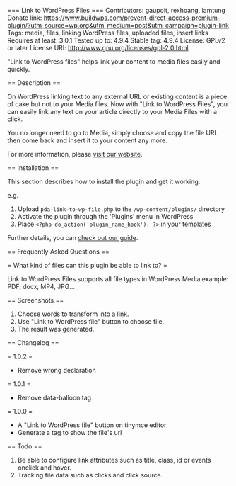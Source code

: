 === Link to WordPress Files ===
Contributors: gaupoit, rexhoang, lamtung
Donate link: https://www.buildwps.com/prevent-direct-access-premium-plugin/?utm_source=wp.org&utm_medium=post&utm_campaign=plugin-link
Tags: media, files, linking WordPress files, uploaded files, insert links
Requires at least: 3.0.1
Tested up to: 4.9.4
Stable tag: 4.9.4
License: GPLv2 or later
License URI: http://www.gnu.org/licenses/gpl-2.0.html

"Link to WordPress files" helps link your content to media files easily and quickly.

== Description ==

On WordPress linking text to any external URL or existing content is a piece of cake but not to your Media files. Now with "Link to WordPress Files", you can easily link any text on your article directly to your Media Files with a click.

You no longer need to go to Media, simply choose and copy the file URL then come back and insert it to your content any more.

For more information, please [visit our website](https://www.buildwps.com/link-wordpress-files-plugin/?utm_source=wp.org&utm_medium=plugin-desc).

== Installation ==

This section describes how to install the plugin and get it working.

e.g.

1. Upload `pda-link-to-wp-file.php` to the `/wp-content/plugins/` directory
1. Activate the plugin through the 'Plugins' menu in WordPress
1. Place `<?php do_action('plugin_name_hook'); ?>` in your templates

Further details, you can [check out our guide](https://www.buildwps.com/link-wordpress-files-plugin/?utm_source=wp.org&utm_medium=plugin-install).

== Frequently Asked Questions ==

= What kind of files can this plugin be able to link to? =

Link to WordPress Files supports all file types in WordPress Media example: PDF, docx, MP4, JPG...

== Screenshots ==

1. Choose words to transform into a link.
1. Use "Link to WordPress file" button to choose file.
1. The result was generated.

== Changelog ==

= 1.0.2 =
* Remove wrong declaration

= 1.0.1 =
* Remove data-balloon tag

= 1.0.0 =
* A "Link to WordPress file" button on tinymce editor
* Generate a tag to show the file's url

== Todo ==

1. Be able to configure link attributes such as title, class, id or events onclick and hover.
2. Tracking file data such as clicks and click source.
